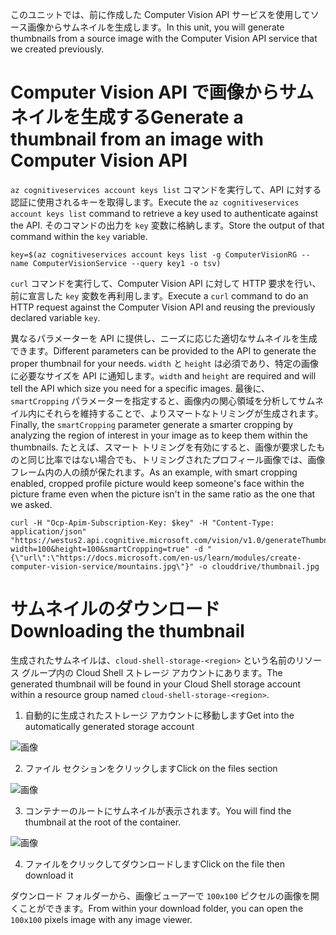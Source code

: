 <span data-ttu-id="59c79-101">このユニットでは、前に作成した Computer Vision API サービスを使用してソース画像からサムネイルを生成します。</span><span class="sxs-lookup"><span data-stu-id="59c79-101">In this unit, you will generate thumbnails from a source image with the Computer Vision API service that we created previously.</span></span>

# <a name="generate-a-thumbnail-from-an-image-with-computer-vision-api"></a><span data-ttu-id="59c79-102">Computer Vision API で画像からサムネイルを生成する</span><span class="sxs-lookup"><span data-stu-id="59c79-102">Generate a thumbnail from an image with Computer Vision API</span></span>

<span data-ttu-id="59c79-103">`az cognitiveservices account keys list` コマンドを実行して、API に対する認証に使用されるキーを取得します。</span><span class="sxs-lookup"><span data-stu-id="59c79-103">Execute the `az cognitiveservices account keys list` command to retrieve a key used to authenticate against the API.</span></span> <span data-ttu-id="59c79-104">そのコマンドの出力を `key` 変数に格納します。</span><span class="sxs-lookup"><span data-stu-id="59c79-104">Store the output of that command within the `key` variable.</span></span>

```azurecli
key=$(az cognitiveservices account keys list -g ComputerVisionRG --name ComputerVisionService --query key1 -o tsv)
```

<span data-ttu-id="59c79-105">`curl` コマンドを実行して、Computer Vision API に対して HTTP 要求を行い、前に宣言した `key` 変数を再利用します。</span><span class="sxs-lookup"><span data-stu-id="59c79-105">Execute a `curl` command to do an HTTP request against the Computer Vision API and reusing the previously declared variable `key`.</span></span>

<span data-ttu-id="59c79-106">異なるパラメーターを API に提供し、ニーズに応じた適切なサムネイルを生成できます。</span><span class="sxs-lookup"><span data-stu-id="59c79-106">Different parameters can be provided to the API to generate the proper thumbnail for your needs.</span></span> <span data-ttu-id="59c79-107">`width` と `height` は必須であり、特定の画像に必要なサイズを API に通知します。</span><span class="sxs-lookup"><span data-stu-id="59c79-107">`width` and `height` are required and will tell the API which size you need for a specific images.</span></span> <span data-ttu-id="59c79-108">最後に、`smartCropping` パラメーターを指定すると、画像内の関心領域を分析してサムネイル内にそれらを維持することで、よりスマートなトリミングが生成されます。</span><span class="sxs-lookup"><span data-stu-id="59c79-108">Finally, the `smartCropping` parameter generate a smarter cropping by analyzing the region of interest in your image as to keep them within the thumbnails.</span></span> <span data-ttu-id="59c79-109">たとえば、スマート トリミングを有効にすると、画像が要求したものと同じ比率ではない場合でも、トリミングされたプロフィール画像では、画像フレーム内の人の顔が保たれます。</span><span class="sxs-lookup"><span data-stu-id="59c79-109">As an example, with smart cropping enabled, cropped profile picture would keep someone's face within the picture frame even when the picture isn't in the same ratio as the one that we asked.</span></span>

```azurecli
curl -H "Ocp-Apim-Subscription-Key: $key" -H "Content-Type: application/json" "https://westus2.api.cognitive.microsoft.com/vision/v1.0/generateThumbnail?width=100&height=100&smartCropping=true" -d "{\"url\":\"https://docs.microsoft.com/en-us/learn/modules/create-computer-vision-service/mountains.jpg\"}" -o clouddrive/thumbnail.jpg
```

# <a name="downloading-the-thumbnail"></a><span data-ttu-id="59c79-110">サムネイルのダウンロード</span><span class="sxs-lookup"><span data-stu-id="59c79-110">Downloading the thumbnail</span></span>

<span data-ttu-id="59c79-111">生成されたサムネイルは、`cloud-shell-storage-<region>` という名前のリソース グループ内の Cloud Shell ストレージ アカウントにあります。</span><span class="sxs-lookup"><span data-stu-id="59c79-111">The generated thumbnail will be found in your Cloud Shell storage account within a resource group named `cloud-shell-storage-<region>`.</span></span>

1. <span data-ttu-id="59c79-112">自動的に生成されたストレージ アカウントに移動します</span><span class="sxs-lookup"><span data-stu-id="59c79-112">Get into the automatically generated storage account</span></span>

![画像](../images/storage-account.png)

2. <span data-ttu-id="59c79-114">ファイル セクションをクリックします</span><span class="sxs-lookup"><span data-stu-id="59c79-114">Click on the files section</span></span>

![画像](../images/storage-account-click-on-files.png)

3. <span data-ttu-id="59c79-116">コンテナーのルートにサムネイルが表示されます。</span><span class="sxs-lookup"><span data-stu-id="59c79-116">You will find the thumbnail at the root of the container.</span></span>

![画像](../images/storage-account-thumbnail.png)

4. <span data-ttu-id="59c79-118">ファイルをクリックしてダウンロードします</span><span class="sxs-lookup"><span data-stu-id="59c79-118">Click on the file then download it</span></span>

<span data-ttu-id="59c79-119">ダウンロード フォルダーから、画像ビューアーで `100x100` ピクセルの画像を開くことができます。</span><span class="sxs-lookup"><span data-stu-id="59c79-119">From within your download folder, you can open the `100x100` pixels image with any image viewer.</span></span>